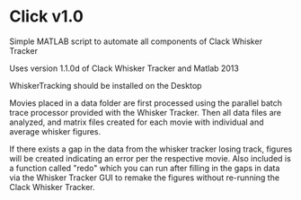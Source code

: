 # Click v1.0
Simple MATLAB script to automate all components of Clack Whisker Tracker

Uses version 1.1.0d of Clack Whisker Tracker and Matlab 2013

WhiskerTracking should be installed on the Desktop

Movies placed in a data folder are first processed using the parallel batch trace processor provided with the Whisker Tracker.
Then all data files are analyzed, and matrix files created for each movie with individual and average whisker figures.

If there exists a gap in the data from the whisker tracker losing track, figures will be created indicating an error per the respective movie. Also included is a function called "redo" which you can run after filling in the gaps in data via the Whisker Tracker GUI to remake the figures without re-running the Clack Whisker Tracker.
